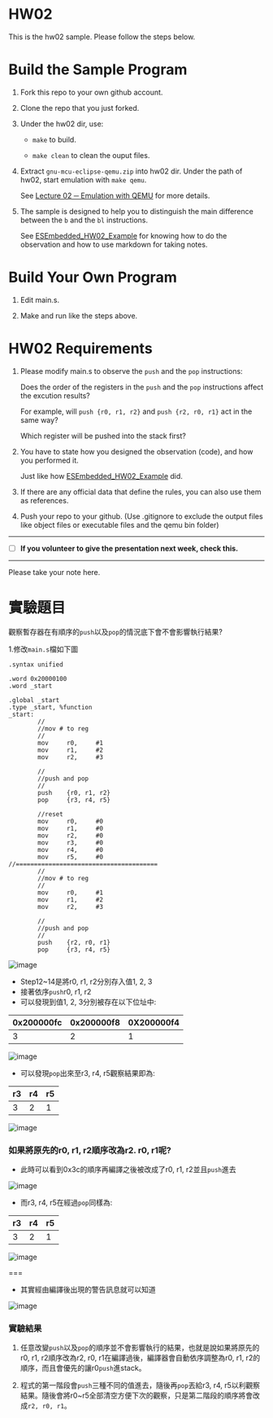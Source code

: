 HW02
===
This is the hw02 sample. Please follow the steps below.

# Build the Sample Program

1. Fork this repo to your own github account.

2. Clone the repo that you just forked.

3. Under the hw02 dir, use:

	* `make` to build.

	* `make clean` to clean the ouput files.

4. Extract `gnu-mcu-eclipse-qemu.zip` into hw02 dir. Under the path of hw02, start emulation with `make qemu`.

	See [Lecture 02 ─ Emulation with QEMU] for more details.

5. The sample is designed to help you to distinguish the main difference between the `b` and the `bl` instructions.  

	See [ESEmbedded_HW02_Example] for knowing how to do the observation and how to use markdown for taking notes.

# Build Your Own Program

1. Edit main.s.

2. Make and run like the steps above.

# HW02 Requirements

1. Please modify main.s to observe the `push` and the `pop` instructions:  

	Does the order of the registers in the `push` and the `pop` instructions affect the excution results?  

	For example, will `push {r0, r1, r2}` and `push {r2, r0, r1}` act in the same way?  

	Which register will be pushed into the stack first?

2. You have to state how you designed the observation (code), and how you performed it.  

	Just like how [ESEmbedded_HW02_Example] did.

3. If there are any official data that define the rules, you can also use them as references.

4. Push your repo to your github. (Use .gitignore to exclude the output files like object files or executable files and the qemu bin folder)

[Lecture 02 ─ Emulation with QEMU]: http://www.nc.es.ncku.edu.tw/course/embedded/02/#Emulation-with-QEMU
[ESEmbedded_HW02_Example]: https://github.com/vwxyzjimmy/ESEmbedded_HW02_Example

--------------------

- [ ] **If you volunteer to give the presentation next week, check this.**

--------------------

Please take your note here.

# 實驗題目

觀察暫存器在有順序的`push`以及`pop`的情況底下會不會影響執行結果?

1.修改`main.s`檔如下圖

```
.syntax unified

.word 0x20000100
.word _start

.global _start
.type _start, %function
_start:
        //
        //mov # to reg
        //
        mov     r0,     #1
        mov     r1,     #2
        mov     r2,     #3

        //      
        //push and pop
        //
        push    {r0, r1, r2}
        pop     {r3, r4, r5}

        //reset
        mov     r0,     #0
        mov     r1,     #0
        mov     r2,     #0
        mov     r3,     #0
        mov     r4,     #0
        mov     r5,     #0
//=======================================
        //
        //mov # to reg
        //
        mov     r0,     #1
        mov     r1,     #2
        mov     r2,     #3

        //
        //push and pop
        //
        push    {r2, r0, r1}
        pop     {r3, r4, r5}

```

![image](https://github.com/morning78913/ESEmbedded_HW02/blob/master/img/1_main_s.jpg)

* Step12~14是將r0, r1, r2分別存入值1, 2, 3
* 接著依序`push`r0, r1, r2
* 可以發現到值1, 2, 3分別被存在以下位址中:

0x200000fc | 0x200000f8 | 0X200000f4
------------ | ------------ | ------------
3 | 2 | 1

![image](https://github.com/morning78913/ESEmbedded_HW02/blob/master/img/3_push_1.jpg)

* 可以發現`pop`出來至r3, r4, r5觀察結果即為:

r3 | r4 | r5
------------ | ------------ | ------------
3 | 2 | 1

![image](https://github.com/morning78913/ESEmbedded_HW02/blob/master/img/4_pop_1.jpg)

### 如果將原先的r0, r1, r2順序改為r2. r0, r1呢?

* 此時可以看到0x3c的順序再編譯之後被改成了r0, r1, r2並且`push`進去

![image](https://github.com/morning78913/ESEmbedded_HW02/blob/master/img/5_PUSH_2.jpg)

* 而r3, r4, r5在經過`pop`同樣為:

r3 | r4 | r5
------------ | ------------ | ------------
3 | 2 | 1

![image](https://github.com/morning78913/ESEmbedded_HW02/blob/master/img/6_POP_2.jpg)

=== 

* 其實經由編譯後出現的警告訊息就可以知道

![image](https://github.com/morning78913/ESEmbedded_HW02/blob/master/img/2_Warning%20message.jpg)

### 實驗結果

1. 任意改變`push`以及`pop`的順序並不會影響執行的結果，也就是說如果將原先的r0, r1, r2順序改為r2, r0, r1在編譯過後，編譯器會自動依序調整為r0, r1, r2的順序，而且會優先的讓r0`push`進stack。

2. 程式的第一階段會`push`三種不同的值進去，隨後再`pop`丟給r3, r4, r5以利觀察結果。隨後會將r0~r5全部清空方便下次的觀察，只是第二階段的順序將會改成`r2, r0, r1`。
